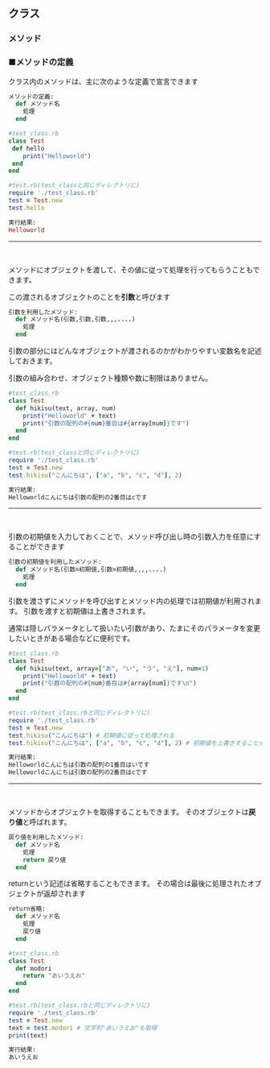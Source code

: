 ## クラス
### メソッド

### ■メソッドの定義

クラス内のメソッドは、主に次のような定義で宣言できます

``` Ruby
メソッドの定義:
  def メソッド名
    処理
  end
```

``` Ruby
#test_class.rb
class Test
 def hello
    print("Helloworld")
 end
end
```

``` Ruby
#test.rb(test_classと同じディレクトリに)
require './test_class.rb'
test = Test.new
test.hello
```

``` Ruby
実行結果:
Helloworld
```
---
&nbsp;

メソッドにオブジェクトを渡して、その値に従って処理を行ってもらうこともできます。

この渡されるオブジェクトのことを**引数**と呼びます

``` Ruby
引数を利用したメソッド:
  def メソッド名(引数,引数,引数,,,....)
    処理
  end
```

引数の部分にはどんなオブジェクトが渡されるのかがわかりやすい変数名を記述しておきます。

引数の組み合わせ、オブジェクト種類や数に制限はありません。

``` Ruby
#test_class.rb
class Test
  def hikisu(text, array, num)
    print("Helloworld" + text)
    print("引数の配列の#{num}番目は#{array[num]}です")
  end
end
```

``` Ruby
#test.rb(test_classと同じディレクトリに)
require './test_class.rb'
test = Test.new
test.hikisu("こんにちは", ["a", "b", "c", "d"], 2)
```

``` Ruby
実行結果:
Helloworldこんにちは引数の配列の2番目はcです
```
---
&nbsp;

引数の初期値を入力しておくことで、メソッド呼び出し時の引数入力を任意にすることができます

``` Ruby
引数の初期値を利用したメソッド:
  def メソッド名(引数=初期値,引数=初期値,,,,....)
    処理
  end
```

引数を渡さずにメソッドを呼び出すとメソッド内の処理では初期値が利用されます。
引数を渡すと初期値は上書きされます。

通常は隠しパラメータとして扱いたい引数があり、たまにそのパラメータを変更したいときがある場合などに便利です。

``` Ruby
#test_class.rb
class Test
  def hikisu(text, array=["あ", "い", "う", "え"], num=1)
    print("Helloworld" + text)
    print("引数の配列の#{num}番目は#{array[num]}です\n")
  end
end
```

``` Ruby
#test.rb(test_class.rbと同じディレクトリに)
require './test_class.rb'
test = Test.new
test.hikisu("こんにちは") # 初期値に従って処理される
test.hikisu("こんにちは", ["a", "b", "c", "d"], 2) # 初期値を上書きすることも可能
```

``` Ruby
実行結果:
Helloworldこんにちは引数の配列の1番目はいです
Helloworldこんにちは引数の配列の2番目はcです
```
---
&nbsp;

メソッドからオブジェクトを取得することもできます。
そのオブジェクトは**戻り値**と呼ばれます。


``` Ruby
戻り値を利用したメソッド:
  def メソッド名
    処理
    return 戻り値
  end
```

returnという記述は省略することもできます。
その場合は最後に処理されたオブジェクトが返却されます

``` Ruby
return省略:
  def メソッド名
    処理
    戻り値
  end
```

``` Ruby
#test_class.rb
class Test
  def modori
    return "あいうえお"
  end
end
```

``` Ruby
#test.rb(test_class.rbと同じディレクトリに)
require './test_class.rb'
test = Test.new
text = test.modori # 文字列"あいうえお"を取得
print(text)
```

``` Ruby
実行結果:
あいうえお
```
